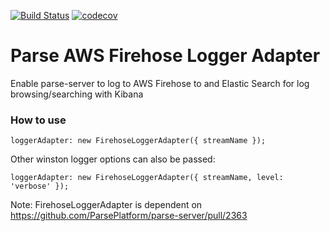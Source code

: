 [![Build Status](https://travis-ci.org/acinader/parse-aws-firehose-logger-adapter.svg?branch=master)](https://travis-ci.org/acinader/parse-aws-firehose-logger-adapter)
[![codecov](https://codecov.io/gh/acinader/parse-aws-firehose-logger-adapter/branch/master/graph/badge.svg)](https://codecov.io/gh/acinader/parse-aws-firehose-logger-adapter)

# Parse AWS Firehose Logger Adapter
Enable parse-server to log to AWS Firehose to and Elastic Search for log browsing/searching with Kibana

### How to use ###

```
loggerAdapter: new FirehoseLoggerAdapter({ streamName });
```
Other winston logger options can also be passed:
```
loggerAdapter: new FirehoseLoggerAdapter({ streamName, level: 'verbose' });
```

Note: FirehoseLoggerAdapter is dependent on https://github.com/ParsePlatform/parse-server/pull/2363
